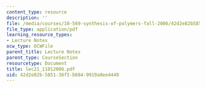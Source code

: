 ```yaml
---
content_type: resource
description: ''
file: /media/courses/10-569-synthesis-of-polymers-fall-2006/42d2e82b585136f5b6849919a0ee4449_lec21_11012006.pdf
file_type: application/pdf
learning_resource_types:
- Lecture Notes
ocw_type: OCWFile
parent_title: Lecture Notes
parent_type: CourseSection
resourcetype: Document
title: lec21_11012006.pdf
uid: 42d2e82b-5851-36f5-b684-9919a0ee4449
---
```

